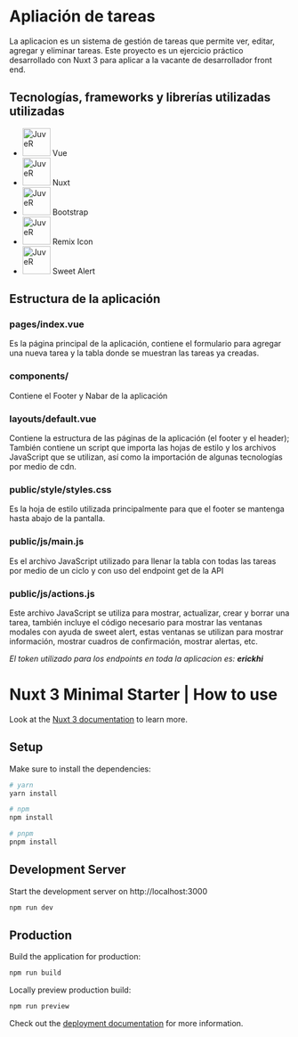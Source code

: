 # Apliación de tareas

La aplicacion es un sistema de gestión de tareas que permite ver, editar, agregar y eliminar tareas. Este proyecto es un ejercicio práctico desarrollado con Nuxt 3 para aplicar a la vacante de desarrollador front end.

## Tecnologías, frameworks y librerías utilizadas utilizadas

- <img src="https://upload.wikimedia.org/wikipedia/commons/thumb/9/95/Vue.js_Logo_2.svg/1184px-Vue.js_Logo_2.svg.png" alt="JuveR" width="50px"> Vue
- <img src="https://nuxtjs.org/design-kit/colored-logo.svg" alt="JuveR" width="50px"> Nuxt
- <img src="https://upload.wikimedia.org/wikipedia/commons/thumb/b/b2/Bootstrap_logo.svg/1280px-Bootstrap_logo.svg.png" alt="JuveR" width="50px"> Bootstrap
- <img src="https://img.stackshare.io/service/11002/remixicon-padd.png" alt="JuveR" width="50px"> Remix Icon
- <img src="https://sgo.pm.ce.gov.br/_lib/libraries/grp/sweetalert/sweetalert2-9.7.2/assets/swal2-logo-square.png" alt="JuveR" width="50px"> Sweet Alert

## Estructura de la aplicación

### pages/index.vue

Es la página principal de la aplicación, contiene el formulario para agregar una nueva tarea y la tabla donde se muestran las tareas ya creadas.

### components/

Contiene el Footer y Nabar de la aplicación

### layouts/default.vue

Contiene la estructura de las páginas de la aplicación (el footer y el header); También contiene un script que importa las hojas de estilo y los archivos JavaScript que se utilizan, así como la importación de algunas tecnologías por medio de cdn.

### public/style/styles.css

Es la hoja de estilo utilizada principalmente para que el footer se mantenga hasta abajo de la pantalla.

### public/js/main.js

Es el archivo JavaScript utilizado para llenar la tabla con todas las tareas por medio de un ciclo y con uso del endpoint get de la API

### public/js/actions.js

Este archivo JavaScript se utiliza para mostrar, actualizar, crear y borrar una tarea, también incluye el código necesario para mostrar las ventanas modales con ayuda de sweet alert, estas ventanas se utilizan para mostrar información, mostrar cuadros de confirmación, mostrar alertas, etc.

*El token utilizado para los endpoints en toda la aplicacion es: **erickhi***

# Nuxt 3 Minimal Starter | How to use

Look at the [Nuxt 3 documentation](https://nuxt.com/docs/getting-started/introduction) to learn more.

## Setup

Make sure to install the dependencies:

```bash
# yarn
yarn install

# npm
npm install

# pnpm
pnpm install
```

## Development Server

Start the development server on http://localhost:3000

```bash
npm run dev
```

## Production

Build the application for production:

```bash
npm run build
```

Locally preview production build:

```bash
npm run preview
```

Check out the [deployment documentation](https://nuxt.com/docs/getting-started/deployment) for more information.
